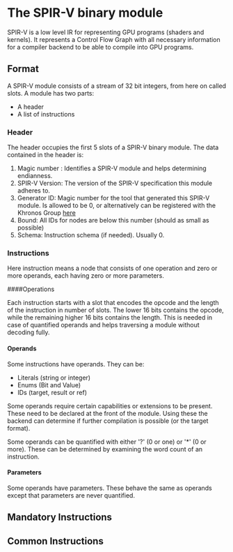 # The SPIR-V binary module
SPIR-V is a low level IR for representing GPU programs (shaders and kernels). It represents a Control Flow Graph with all necessary information for a compiler backend to be able to compile into GPU programs.

## Format
A SPIR-V module consists of a stream of 32 bit integers, from here on called slots. A module has two parts:

- A header
- A list of instructions

### Header
The header occupies the first 5 slots of a SPIR-V binary module. The data contained in the header is:

1. Magic number : Identifies a SPIR-V module and helps determining endianness.
2. SPIR-V Version: The version of the SPIR-V specification this module adheres to.
3. Generator ID: Magic number for the tool that generated this SPIR-V module. Is allowed to be 0, or alternatively can be registered with the Khronos Group [here](https://github.com/KhronosGroup/SPIRV-Headers)
4. Bound: All IDs for nodes are below this number (should as small as possible)
5. Schema: Instruction schema (if needed). Usually 0.

### Instructions

Here instruction means a node that consists of one operation and zero or more operands, each having zero or more parameters.

####Operations

Each instruction starts with a slot that encodes the opcode and the length of the instruction in number of slots. The lower 16 bits contains the opcode, while the remaining higher 16 bits contains the length. This is needed in case of quantified operands and helps traversing a module without decoding fully.

#### Operands

Some instructions have operands. They can be:

- Literals (string or integer)
- Enums (Bit and Value)
- IDs (target, result or ref)

Some operands require certain capabilities or extensions to be present. These need to be declared at the front of the module. Using these the backend can determine if further compilation is possible (or the target format).

Some operands can be quantified with either '?' (0 or one) or '*' (0 or more). These can be determined by examining the word count of an instruction.

#### Parameters

Some operands have parameters. These behave the same as operands except that parameters are never quantified.


## Mandatory Instructions



## Common Instructions